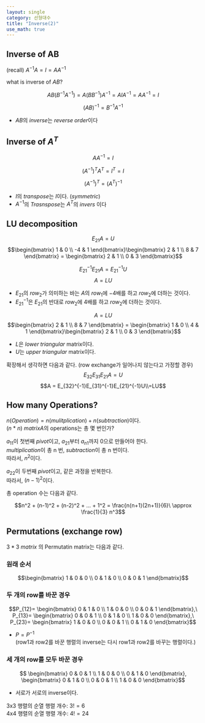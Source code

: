 ```yaml
---
layout: single
category: 선형대수
title: "Inverse(2)"
use_math: true
---
```


## Inverse of AB

(recall) $A^{-1}A = I = AA^{-1}$

what is inverse of $AB$?

$$AB(B^{-1}A^{-1}) = A(BB^{-1})A^{-1} = AIA^{-1} = AA^{-1} = I$$

$$(AB)^{-1} = B^{-1}A^{-1}$$ 

- $AB$의 $inverse$는 $reverse\;order$이다

## Inverse of $A^T$

$$AA^{-1} = I$$

$$(A^{-1})^TA^T = I^T =I$$

$$(A^{-1})^T = (A^T)^{-1}$$


- $I$의 $transpose$는 $I$이다. ($symmetric$)
- $A^{-1}$의 $Trasnspose$는 $A^T$의 $invers$ 이다

## LU decomposition
$$E_{21}A = U$$
$$\begin{bmatrix} 1 & 0 \\ -4 & 1 \end{bmatrix}\begin{bmatrix} 2 & 1 \\ 8 & 7 \end{bmatrix} = \begin{bmatrix} 2 & 1 \\ 0 & 3 \end{bmatrix}$$

$$E_{21}^{-1}E_{21}A = E_{21}^{-1}U$$
$$A = LU$$

- $E_{21}$의 $row_2$가 의미하는 바는 $A$의 $row_1$에 $-4$배를 하고 $row_2$에 더하는 것이다.
- $E_{21}^{-1}$은 $E_{21}$의 반대로 $row_2$에 $4$배를 하고 $row_2$에 더하는 것이다.

$$A = LU$$
$$\begin{bmatrix} 2 & 1 \\ 8 & 7 \end{bmatrix} = \begin{bmatrix} 1 & 0 \\ 4 & 1 \end{bmatrix}\begin{bmatrix} 2 & 1 \\ 0 & 3 \end{bmatrix}$$

- $L$은 $lower\;triangular$ matrix이다.
- $U$는 $upper\;triangular$ matrix이다.

확장해서 생각하면 다음과 같다. 
(row exchange가 일어나지 않는다고 가정할 경우)
$$E_{32}E_{31}E_{21}A = U$$
$$A = E_{32}^{-1}E_{31}^{-1}E_{21}^{-1}U\\=LU$$

## How many Operations?
$n(Operation) = n(mulitplication) + n(subtraction)$이다.\
$(n\ * \ n) \ matrix  A$의 operations는 총 몇 번인가?

$a_{11}$이 첫번째 $pivot$이고, $a_{21}$부터 $a_{n1}$까지 0으로 만들어야 한다.\
$multiplication$이 총 n 번, $subtraction$이 총 n 번이다.\
따라서, $n^2$이다.

$a_{22}$이 두번째 $pivot$이고, 같은 과정을 반복한다. \
따라서, $(n-1)^2$이다.

총 operation 수는 다음과 같다.

$$n^2 + (n-1)^2 + (n-2)^2 + ... + 1^2 = \frac{n(n+1)(2n+1)}{6}\ \approx \frac{1}{3} n^3$$

## Permutations (exchange row)

$3*3 \ matrix$ 의 Permutatin matrix는 다음과 같다.

### 원래 순서 

$$\begin{bmatrix} 1 & 0 & 0 \\ 0 & 1 & 0 \\ 0 & 0 & 1 \end{bmatrix}$$

### 두 개의 row를 바꾼 경우

$$P_{12}= \begin{bmatrix} 0 & 1 & 0 \\ 1 & 0 & 0 \\ 0 & 0 & 1 \end{bmatrix},\ P_{13}= \begin{bmatrix} 0 & 0 & 1 \\ 0 & 1 & 0 \\ 1 & 0 & 0 \end{bmatrix},\ P_{23}= \begin{bmatrix} 1 & 0 & 0 \\ 0 & 0 & 1 \\ 0 & 1 & 0 \end{bmatrix}$$

- $P = P^{-1}$\
(row1과 row2를 바꾼 행렬의 inverse는 다시 row1과 row2를 바꾸는 행렬이다.)

### 세 개의 row를 모두 바꾼 경우

$$ \begin{bmatrix} 0 & 0 & 1 \\ 1 & 0 & 0 \\ 0 & 1 & 0 \end{bmatrix}, \begin{bmatrix} 0 & 1 & 0 \\ 0 & 0 & 1 \\ 1 & 0 & 0 \end{bmatrix}$$

- 서로가 서로의 inverse이다.

3x3 행렬의 순열 행렬 개수: $3! = 6$ \
4x4 행렬의 순열 행렬 개수: $4! = 24$

